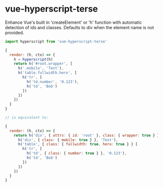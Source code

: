 # vue-hyperscript-terse

Enhance Vue's built in 'createElement' or 'h' function with automatic detection of ids and classes. Defaults to div when the element name is not provided.

```js
import hyperscript from 'vue-hyperscript-terse'

{
  render: (h, ctx) => {
    h = hyperscript(h)
    return h('#root.wrapper', [
      h('.mobile', 'Test'),
      h('table.fullwidth.hero', [
        h('tr', [
          h('td.number', '0.123'),
          h('td', 'Bob')
        ])
      ])
    ])
  }
}

// is equivalent to:

{
  render: (h, ctx) => {
    return h('div', { attrs: { id: 'root' }, class: { wrapper: true } }, [
      h('div', { class: { mobile: true } }, 'Test'),
      h('table', { class: { fullwidth: true, hero: true } } [
        h('tr', [
          h('td', { class: { number: true } }, '0.123'),
          h('td', 'Bob')
        ])
      ])
    ])
  }
}
```
